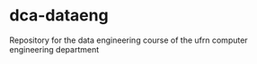 # dca-dataeng
Repository for the data engineering course of the ufrn computer engineering department
